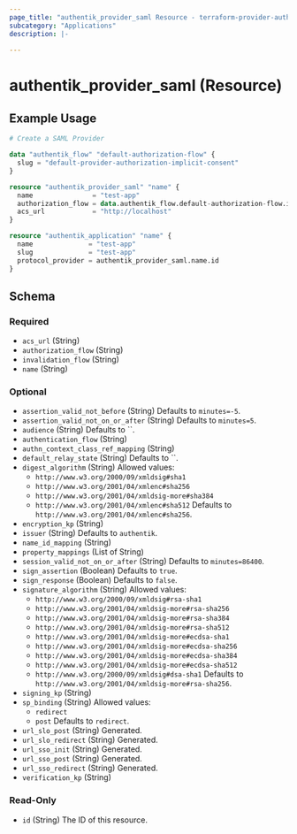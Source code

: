 ```yaml
---
page_title: "authentik_provider_saml Resource - terraform-provider-authentik"
subcategory: "Applications"
description: |-
  
---
```


# authentik_provider_saml (Resource)



## Example Usage

```terraform
# Create a SAML Provider

data "authentik_flow" "default-authorization-flow" {
  slug = "default-provider-authorization-implicit-consent"
}

resource "authentik_provider_saml" "name" {
  name               = "test-app"
  authorization_flow = data.authentik_flow.default-authorization-flow.id
  acs_url            = "http://localhost"
}

resource "authentik_application" "name" {
  name              = "test-app"
  slug              = "test-app"
  protocol_provider = authentik_provider_saml.name.id
}
```

<!-- schema generated by tfplugindocs -->
## Schema

### Required

- `acs_url` (String)
- `authorization_flow` (String)
- `invalidation_flow` (String)
- `name` (String)

### Optional

- `assertion_valid_not_before` (String) Defaults to `minutes=-5`.
- `assertion_valid_not_on_or_after` (String) Defaults to `minutes=5`.
- `audience` (String) Defaults to ``.
- `authentication_flow` (String)
- `authn_context_class_ref_mapping` (String)
- `default_relay_state` (String) Defaults to ``.
- `digest_algorithm` (String) Allowed values:
  - `http://www.w3.org/2000/09/xmldsig#sha1`
  - `http://www.w3.org/2001/04/xmlenc#sha256`
  - `http://www.w3.org/2001/04/xmldsig-more#sha384`
  - `http://www.w3.org/2001/04/xmlenc#sha512`
 Defaults to `http://www.w3.org/2001/04/xmlenc#sha256`.
- `encryption_kp` (String)
- `issuer` (String) Defaults to `authentik`.
- `name_id_mapping` (String)
- `property_mappings` (List of String)
- `session_valid_not_on_or_after` (String) Defaults to `minutes=86400`.
- `sign_assertion` (Boolean) Defaults to `true`.
- `sign_response` (Boolean) Defaults to `false`.
- `signature_algorithm` (String) Allowed values:
  - `http://www.w3.org/2000/09/xmldsig#rsa-sha1`
  - `http://www.w3.org/2001/04/xmldsig-more#rsa-sha256`
  - `http://www.w3.org/2001/04/xmldsig-more#rsa-sha384`
  - `http://www.w3.org/2001/04/xmldsig-more#rsa-sha512`
  - `http://www.w3.org/2001/04/xmldsig-more#ecdsa-sha1`
  - `http://www.w3.org/2001/04/xmldsig-more#ecdsa-sha256`
  - `http://www.w3.org/2001/04/xmldsig-more#ecdsa-sha384`
  - `http://www.w3.org/2001/04/xmldsig-more#ecdsa-sha512`
  - `http://www.w3.org/2000/09/xmldsig#dsa-sha1`
 Defaults to `http://www.w3.org/2001/04/xmldsig-more#rsa-sha256`.
- `signing_kp` (String)
- `sp_binding` (String) Allowed values:
  - `redirect`
  - `post`
 Defaults to `redirect`.
- `url_slo_post` (String) Generated.
- `url_slo_redirect` (String) Generated.
- `url_sso_init` (String) Generated.
- `url_sso_post` (String) Generated.
- `url_sso_redirect` (String) Generated.
- `verification_kp` (String)

### Read-Only

- `id` (String) The ID of this resource.
